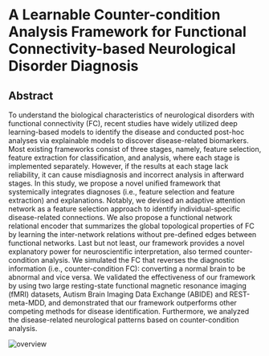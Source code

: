 # A Learnable Counter-condition Analysis Framework for Functional Connectivity-based Neurological Disorder Diagnosis

## Abstract
To understand the biological characteristics of neurological disorders with functional connectivity (FC), recent studies have widely utilized deep learning-based models to identify the disease and conducted post-hoc analyses via explainable models to discover disease-related biomarkers. Most existing frameworks consist of three stages, namely, feature selection, feature extraction for classification, and analysis, where each stage is implemented separately. However, if the results at each stage lack reliability, it can cause misdiagnosis and incorrect analysis in afterward stages. In this study, we propose a novel unified framework that systemically integrates diagnoses (i.e., feature selection and feature extraction) and explanations. Notably, we devised an adaptive attention network as a feature selection approach to identify individual-specific disease-related connections. We also propose a functional network relational encoder that summarizes the global topological properties of FC by learning the inter-network relations without pre-defined edges between functional networks. Last but not least, our framework provides a novel explanatory power for neuroscientific interpretation, also termed counter-condition analysis. We simulated the FC that reverses the diagnostic information (i.e., counter-condition FC): converting a normal brain to be abnormal and vice versa. We validated the effectiveness of our framework by using two large resting-state functional magnetic resonance imaging (fMRI) datasets, Autism Brain Imaging Data Exchange (ABIDE) and REST-meta-MDD, and demonstrated that our framework outperforms other competing methods for disease identification. Furthermore, we analyzed the disease-related neurological patterns based on counter-condition analysis. 

![overview](/figure/overview.png)

